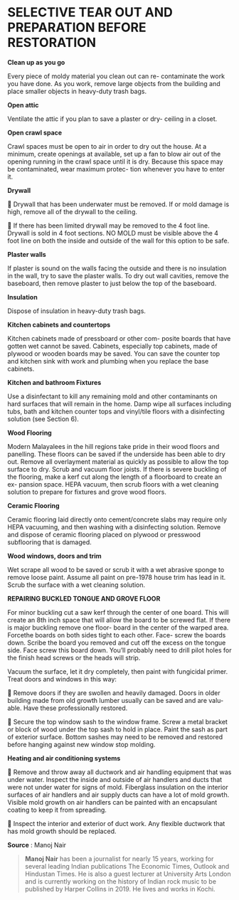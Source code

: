 # SELECTIVE TEAR OUT AND PREPARATION  BEFORE RESTORATION

**Clean up as you go** 

Every piece of moldy material you clean out can re- contaminate the work you have done. As you work, remove large objects from the building and place smaller objects in heavy-duty trash bags. 

**Open attic**

 Ventilate the attic if you plan to save a plaster or dry- ceiling in a closet.

**Open crawl space**

 Crawl spaces must be open to air in order to dry out the house. At a minimum, create openings at available, set up a fan to blow air out of the opening running in the crawl space until it is dry. Because this space may be contaminated, wear maximum protec- tion whenever you have to enter it.

**Drywall**

  Drywall that has been underwater must be removed. If or mold damage is high, remove all of the drywall to the ceiling. 

 If there has been limited drywall may be removed to the 4 foot line. Drywall is sold in 4 foot sections. NO MOLD must be visible above the 4 foot line on both the inside and outside of the wall for this option to be safe. 

**Plaster walls** 

If plaster is sound on the walls facing the outside and there is no insulation in the wall, try to save the plaster walls. To dry out wall cavities, remove the baseboard, then remove plaster to just below the top of the baseboard. 

**Insulation** 

Dispose of insulation in heavy-duty trash bags. 

**Kitchen cabinets and countertops**

 Kitchen cabinets made of pressboard or other com- posite boards that have gotten wet cannot be saved. Cabinets, especially top cabinets, made of plywood or wooden boards may be saved. You can save the counter top and kitchen sink with work and plumbing when you replace the base cabinets. 

**Kitchen and bathroom Fixtures** 

Use a disinfectant to kill any remaining mold and other contaminants on hard surfaces that will remain in the home. Damp wipe all surfaces including tubs, bath and kitchen counter tops and vinyl/tile floors with a disinfecting solution \(see Section 6\).

**Wood Flooring**

 Modern Malayalees in the hill regions take pride in their wood floors and panelling. These floors can be saved if the underside has been able to dry out. Remove all overlayment material as quickly as possible to allow the top surface to dry. Scrub and vacuum floor joists. If there is severe buckling of the flooring, make a kerf cut along the length of a floorboard to create an ex- pansion space. HEPA vacuum, then scrub floors with a wet cleaning solution to prepare for fixtures and grove wood floors.

**Ceramic Flooring** 

Ceramic flooring laid directly onto cement/concrete slabs may require only HEPA vacuuming, and then washing with a disinfecting solution. Remove and dispose of ceramic flooring placed on plywood or presswood subflooring that is damaged. 

**Wood windows, doors and trim** 

Wet scrape all wood to be saved or scrub it with a wet abrasive sponge to remove loose paint. Assume all paint on pre-1978 house trim has lead in it. Scrub the surface with a wet cleaning solution. 

**REPAIRING BUCKLED TONGUE AND GROVE FLOOR** 

For minor buckling cut a saw kerf through the center of one board. This will create an 8th inch space that will allow the board to be screwed flat. If there is major buckling remove one floor- board in the center of the warped area. Forcethe boards on both sides tight to each other. Face- screw the boards down. Scribe the board you removed and cut off the excess on the tongue side. Face screw this board down. You’ll probably need to drill pilot holes for the finish head screws or the heads will strip.

Vacuum the surface, let it dry completely, then paint with fungicidal primer. Treat doors and windows in this way:

  Remove doors if they are swollen and heavily damaged. Doors in older building made from old growth lumber usually can be saved and are valu- able. Have these professionally restored. 

 Secure the top window sash to the window frame. Screw a metal bracket or block of wood under the top sash to hold in place. Paint the sash as part of exterior surface. Bottom sashes may need to be removed and restored before hanging against new window stop molding.

**Heating and air conditioning systems** 

 Remove and throw away all ductwork and air handling equipment that was under water. Inspect the inside and outside of air handlers and ducts that were not under water for signs of mold. Fiberglass insulation on the interior surfaces of air handlers and air supply ducts can have a lot of mold growth. Visible mold growth on air handlers can be painted with an encapsulant coating to keep it from spreading.

  Inspect the interior and exterior of duct work. Any flexible ductwork that has mold growth should be replaced.

**Source** : Manoj Nair

> **Manoj Nair** has been a journalist for nearly 15 years, working for several leading Indian publications The Economic Times, Outlook and Hindustan Times. He is also a guest lecturer at University Arts London and is currently working on the history of Indian rock music to be published by Harper Collins in 2019. He lives and works in Kochi.

